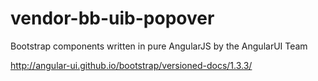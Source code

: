 # vendor-bb-uib-popover

Bootstrap components written in pure AngularJS by the AngularUI Team

http://angular-ui.github.io/bootstrap/versioned-docs/1.3.3/
